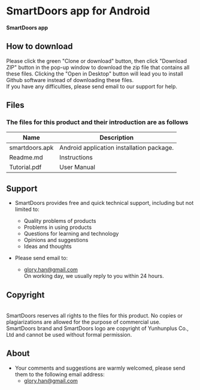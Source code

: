 # SmartDoors app for Android

**SmartDoors app**

## How to download

Please click the green "Clone or download" button, then click "Download ZIP" button in the pop-up window to download the zip file that contains all these files. Clicking the "Open in Desktop" button will lead you to install Github software instead of downloading these files. 
<br>If you have any difficulties, please send email to our support for help.

## Files
### The files for this product and their introduction are as follows
Name | Description
-- | --
smartdoors.apk | Android application installation package.
Readme.md | Instructions
Tutorial.pdf | User Manual

## Support
* SmartDoors provides free and quick technical support, including but not limited to:
    * Quality problems of products
    * Problems in using products
    * Questions for learning and technology
    * Opinions and suggestions
    * Ideas and thoughts

* Please send email to:
    * glory.han@gmail.com
<br>On working day, we usually reply to you within 24 hours.

## Copyright
<br>SmartDoors reserves all rights to the files for this product. No copies or plagiarizations are allowed for the purpose of commercial use. 
<br>SmartDoors brand and SmartDoors logo are copyright of Yunhunplus Co., Ltd and cannot be used without formal permission.

## About
* Your comments and suggestions are warmly welcomed, please send them to the following email address:
    * glory.han@gmail.com
